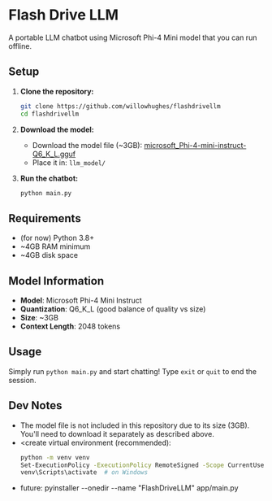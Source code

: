 # Flash Drive LLM

A portable LLM chatbot using Microsoft Phi-4 Mini model that you can run offline.

## Setup

1. **Clone the repository:**
   ```bash
   git clone https://github.com/willowhughes/flashdrivellm
   cd flashdrivellm
   ```

2. **Download the model:**
   - Download the model file (~3GB): 
     [microsoft_Phi-4-mini-instruct-Q6_K_L.gguf](https://huggingface.co/bartowski/microsoft_Phi-4-mini-instruct-GGUF/resolve/main/microsoft_Phi-4-mini-instruct-Q6_K_L.gguf)
   - Place it in: `llm_model/`

3. **Run the chatbot:**
   ```bash
   python main.py
   ```

## Requirements

- (for now) Python 3.8+
- ~4GB RAM minimum
- ~4GB disk space

## Model Information

- **Model**: Microsoft Phi-4 Mini Instruct
- **Quantization**: Q6_K_L (good balance of quality vs size)
- **Size**: ~3GB
- **Context Length**: 2048 tokens

## Usage

Simply run `python main.py` and start chatting! Type `exit` or `quit` to end the session.

## Dev Notes

- The model file is not included in this repository due to its size (3GB). You'll need to download it separately as described above.
- <create virtual environment (recommended):
   ```bash
   python -m venv venv
   Set-ExecutionPolicy -ExecutionPolicy RemoteSigned -Scope CurrentUser
   venv\Scripts\activate  # on Windows
   ```
- future: pyinstaller --onedir --name "FlashDriveLLM" app/main.py
